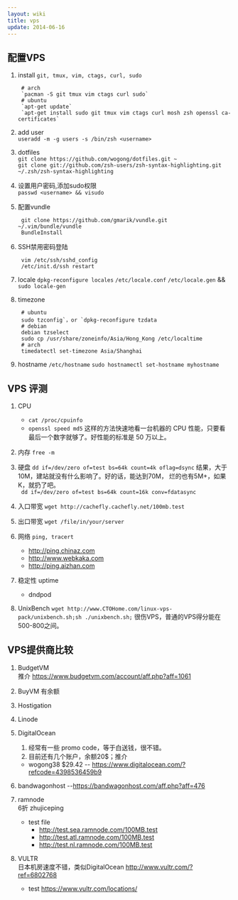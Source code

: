 ```yaml
---
layout: wiki
title: vps
update: 2014-06-16
---
```


## 配置VPS

1. install `git, tmux, vim, ctags, curl, sudo`

        # arch  
        `pacman -S git tmux vim ctags curl sudo`
        # ubuntu  
        `apt-get update`
        `apt-get install sudo git tmux vim ctags curl mosh zsh openssl ca-certificates`

2. add user   
   `useradd -m -g users -s /bin/zsh <username>`

3. dotfiles  
   `git clone https://github.com/wogong/dotfiles.git ~`  
   `git clone git://github.com/zsh-users/zsh-syntax-highlighting.git ~/.zsh/zsh-syntax-highlighting`

4. 设置用户密码,添加sudo权限  
   `passwd <username> && visudo`

5. 配置vundle

        git clone https://github.com/gmarik/vundle.git ~/.vim/bundle/vundle
        BundleInstall

6. SSH禁用密码登陆  

        vim /etc/ssh/sshd_config
        /etc/init.d/ssh restart

7. locale 
   `dpkg-reconfigure locales`
   `/etc/locale.conf`
   `/etc/locale.gen` && `sudo locale-gen` 

8. timezone

        # ubuntu  
        sudo tzconfig`，or `dpkg-reconfigure tzdata
        # debian   
        debian tzselect
        sudo cp /usr/share/zoneinfo/Asia/Hong_Kong /etc/localtime
        # arch  
        timedatectl set-timezone Asia/Shanghai
9. hostname
   `/etc/hostname`
   `sudo hostnamectl set-hostname myhostname`

## VPS 评测
1. CPU  
    - `cat /proc/cpuinfo`
    - `openssl speed md5` 这样的方法快速地看一台机器的 CPU 性能，只要看最后一个数字就够了。好性能的标准是 50 万以上。

2. 内存 `free -m`
3. 硬盘 `dd if=/dev/zero of=test bs=64k count=4k oflag=dsync`
   结果，大于10M，建站就没有什么影响了。好的话，能达到70M，
   烂的也有5M+，如果K，就扔了吧。  
   ` dd if=/dev/zero of=test bs=64k count=16k conv=fdatasync`
4. 入口带宽 `wget http://cachefly.cachefly.net/100mb.test`
5. 出口带宽 `wget /file/in/your/server`
6. 网络 `ping, tracert`
   - <http://ping.chinaz.com> 
   - <http://www.webkaka.com> 
   - <http://ping.aizhan.com>
7. 稳定性 uptime
   - dndpod
8. UnixBench
   `wget http://www.CTOHome.com/linux-vps-pack/unixbench.sh;sh ./unixbench.sh;`
   很伤VPS，普通的VPS得分能在500-800之间。

## VPS提供商比较
1. BudgetVM  
    推介 <https://www.budgetvm.com/account/aff.php?aff=1061>

2. BuyVM 有余额

3. Hostigation

4. Linode

5. DigitalOcean  
   1. 经常有一些 promo code，等于白送钱，很不错。
   2. 目前还有几个账户，余额20$；推介
   - wogong38 $29.42 -- <https://www.digitalocean.com/?refcode=4398536459b9>

6. bandwagonhost --<https://bandwagonhost.com/aff.php?aff=476>

7. ramnode  
    6折 zhujiceping
    - test file
        - <http://test.sea.ramnode.com/100MB.test> 
        - <http://test.atl.ramnode.com/100MB.test>
        - <http://test.nl.ramnode.com/100MB.test>

8. VULTR  
   日本机房速度不错，类似DigitalOcean 
   <http://www.vultr.com/?ref=6802768>
   - test <https://www.vultr.com/locations/>
